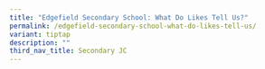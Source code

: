 ```yaml
---
title: "Edgefield Secondary School: What Do Likes Tell Us?"
permalink: /edgefield-secondary-school-what-do-likes-tell-us/
variant: tiptap
description: ""
third_nav_title: Secondary JC
---
```

